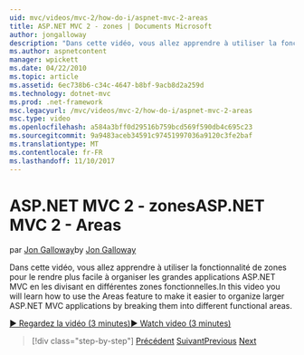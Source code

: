 ```yaml
---
uid: mvc/videos/mvc-2/how-do-i/aspnet-mvc-2-areas
title: ASP.NET MVC 2 - zones | Documents Microsoft
author: jongalloway
description: "Dans cette vidéo, vous allez apprendre à utiliser la fonctionnalité de zones pour faciliter l’utilisation organiser les grandes applications ASP.NET MVC en les divisant en différents funct..."
ms.author: aspnetcontent
manager: wpickett
ms.date: 04/22/2010
ms.topic: article
ms.assetid: 6ec738b6-c34c-4647-b8bf-9acb8d2a259d
ms.technology: dotnet-mvc
ms.prod: .net-framework
msc.legacyurl: /mvc/videos/mvc-2/how-do-i/aspnet-mvc-2-areas
msc.type: video
ms.openlocfilehash: a584a3bff0d29516b759bcd569f590db4c695c23
ms.sourcegitcommit: 9a9483aceb34591c97451997036a9120c3fe2baf
ms.translationtype: MT
ms.contentlocale: fr-FR
ms.lasthandoff: 11/10/2017
---
```

<a name="aspnet-mvc-2---areas"></a><span data-ttu-id="2b962-103">ASP.NET MVC 2 - zones</span><span class="sxs-lookup"><span data-stu-id="2b962-103">ASP.NET MVC 2 - Areas</span></span>
====================
<span data-ttu-id="2b962-104">par [Jon Galloway](https://github.com/jongalloway)</span><span class="sxs-lookup"><span data-stu-id="2b962-104">by [Jon Galloway](https://github.com/jongalloway)</span></span>

<span data-ttu-id="2b962-105">Dans cette vidéo, vous allez apprendre à utiliser la fonctionnalité de zones pour le rendre plus facile à organiser les grandes applications ASP.NET MVC en les divisant en différentes zones fonctionnelles.</span><span class="sxs-lookup"><span data-stu-id="2b962-105">In this video you will learn how to use the Areas feature to make it easier to organize larger ASP.NET MVC applications by breaking them into different functional areas.</span></span>

[<span data-ttu-id="2b962-106">&#9654; Regardez la vidéo (3 minutes)</span><span class="sxs-lookup"><span data-stu-id="2b962-106">&#9654; Watch video (3 minutes)</span></span>](https://channel9.msdn.com/Blogs/ASP-NET-Site-Videos/aspnet-mvc-2-areas)

>[!div class="step-by-step"]
<span data-ttu-id="2b962-107">[Précédent](mvc2-template-customization.md)
[Suivant](aspnet-mvc-2-render-action.md)</span><span class="sxs-lookup"><span data-stu-id="2b962-107">[Previous](mvc2-template-customization.md)
[Next](aspnet-mvc-2-render-action.md)</span></span>
